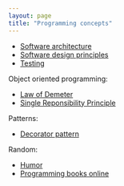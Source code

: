 ```yaml
---
layout: page
title: "Programming concepts"
---
```


* [Software architecture](notes/architecture.html)
* [Software design principles](notes/design-principles.html)
* [Testing](/notes/testing.html)

Object oriented programming:

* [Law of Demeter](/notes/demeter.html)
* [Single Reponsibility Principle](/notes/single-responsibility-principle.html)

Patterns:

* [Decorator pattern](/notes/decorator-pattern.html)

Random:

* [Humor](/notes/programming-humor.html)
* [Programming books online](/notes/programming-books.html)
